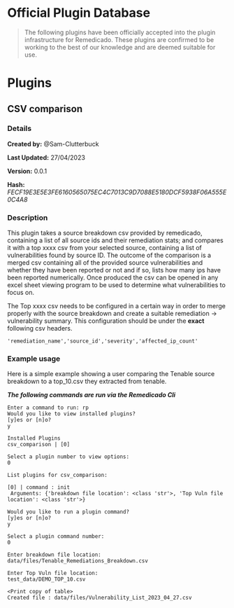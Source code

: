 # Official Plugin Database
> The following plugins have been officially accepted into the plugin infrastructure for Remedicado. These plugins are confirmed to be working to the best of our knowledge and are deemed suitable for use.

# Plugins

## CSV comparison
### Details
**Created by:** @Sam-Clutterbuck

**Last Updated:** 27/04/2023

**Version:** 0.0.1 

 **Hash:** *FECF19E3E5E3FE6160565075EC4C7013C9D7088E5180DCF5938F06A555E0C4A8*

### Description
This plugin takes a source breakdown csv provided by remedicado, containing a list of all source ids and their remediation stats; and compares it with a top xxxx csv from your selected source, containing a list of vulnerabilities found by source ID. The outcome of the comparison is a merged csv containing all of the provided source vulnerabilities and whether they have been reported or not and if so, lists how many ips have been reported numerically. Once produced the csv can be opened in any excel sheet viewing program to be used to determine what vulnerabilities to focus on.

The Top xxxx csv needs to be configured in a certain way in order to merge properly with the source breakdown and create a suitable remediation -> vulnerability summary. This configuration should be under the **exact** following csv headers.
```
'remediation_name','source_id','severity','affected_ip_count'
```

### Example usage
Here is a simple example showing a user comparing the Tenable source breakdown to a top_10.csv they extracted from tenable.

***The following commands are run via the Remedicado Cli***

```
Enter a command to run: rp
Would you like to view installed plugins?
[y]es or [n]o?
y

Installed Plugins
csv_comparison | [0]

Select a plugin number to view options:
0

List plugins for csv_comparison: 

[0] | command : init
 Arguments: {'breakdown file location': <class 'str'>, 'Top Vuln file location': <class 'str'>}

Would you like to run a plugin command?
[y]es or [n]o?
y

Select a plugin command number:
0

Enter breakdown file location:
data/files/Tenable_Remediations_Breakdown.csv

Enter Top Vuln file location:
test_data/DEMO_TOP_10.csv

<Print copy of table>
Created file : data/files/Vulnerability_List_2023_04_27.csv
```